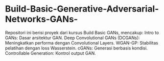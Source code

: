 # Build-Basic-Generative-Adversarial-Networks-GANs-
Repositori ini berisi proyek dari kursus Build Basic GANs, mencakup: Intro to GANs: Dasar arsitektur GAN. Deep Convolutional GANs (DCGANs): Meningkatkan performa dengan Convolutional Layers. WGAN-GP: Stabilitas pelatihan dengan loss Wasserstein. cGANs: Generasi berbasis kondisi. Controllable Generation: Kontrol output GAN.
